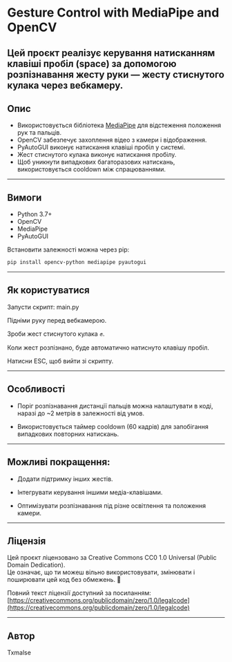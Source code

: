 # Gesture Control with MediaPipe and OpenCV

Цей проєкт реалізує керування натисканням клавіші пробіл (space) за допомогою розпізнавання жесту руки — жесту стиснутого кулака через вебкамеру.
---

## Опис

- Використовується бібліотека [MediaPipe](https://google.github.io/mediapipe/) для відстеження положення рук та пальців.
- OpenCV забезпечує захоплення відео з камери і відображення.
- PyAutoGUI виконує натискання клавіші пробіл у системі.
- Жест стиснутого кулака виконує натискання пробілу.
- Щоб уникнути випадкових багаторазових натискань, використовується cooldown між спрацюваннями.

---

## Вимоги

- Python 3.7+  
- OpenCV  
- MediaPipe  
- PyAutoGUI  

Встановити залежності можна через pip:

```bash
pip install opencv-python mediapipe pyautogui
```
---
## Як користуватися
Запусти скрипт: main.py

Підніми руку перед вебкамерою.

Зроби жест стиснутого кулака ✊.

Коли жест розпізнано, буде автоматично натиснуто клавішу пробіл.

Натисни ESC, щоб вийти зі скрипту.

---
## Особливості

- Поріг розпізнавання дистанції пальців можна налаштувати в коді, наразі  до ~2 метрів в залежності від умов.

- Використовується таймер cooldown (60 кадрів) для запобігання випадкових повторних натискань.

---
## Можливі покращення:
- Додати підтримку інших жестів.

- Інтегрувати керування іншими медіа-клавішами.

- Оптимізувати розпізнавання під різне освітлення та положення камери.

---
## Ліцензія

Цей проєкт ліцензовано за Creative Commons CC0 1.0 Universal (Public Domain Dedication).  
Це означає, що ти можеш вільно використовувати, змінювати і поширювати цей код без обмежень. 🫡

Повний текст ліцензії доступний за посиланням:  
[https://creativecommons.org/publicdomain/zero/1.0/legalcode](https://creativecommons.org/publicdomain/zero/1.0/legalcode)

--- 
## Автор
Txmalse

